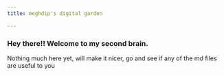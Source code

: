 ```yaml
---
title: meghdip's digital garden

---
```


### Hey there!! Welcome to my second brain.

Nothing much here yet, will make it nicer, go and see if any of the md files are useful to you
